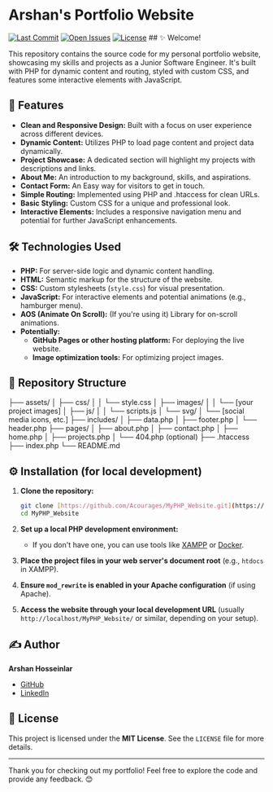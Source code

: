 # Arshan's Portfolio Website

[![Last Commit](https://img.shields.io/github/last-commit/Acourages/MyPHP_Website)](https://github.com/Acourages/MyPHP_Website/commits/main)
[![Open Issues](https://img.shields.io/github/issues/Acourages/MyPHP_Website)](https://github.com/YOUR_GITHUB_USERNAME/MyPHP_Website/issues)
[![License](https://img.shields.io/github/license/Acourages/MyPHP_Website)](LICENSE) ## ✨ Welcome!

This repository contains the source code for my personal portfolio website, showcasing my skills and projects as a Junior Software Engineer. It's built with PHP for dynamic content and routing, styled with custom CSS, and features some interactive elements with JavaScript.


## 🚀 Features

* **Clean and Responsive Design:** Built with a focus on user experience across different devices.
* **Dynamic Content:** Utilizes PHP to load page content and project data dynamically.
* **Project Showcase:** A dedicated section will highlight my projects with descriptions and links.
* **About Me:** An introduction to my background, skills, and aspirations.
* **Contact Form:** An Easy way for visitors to get in touch.
* **Simple Routing:** Implemented using PHP and .htaccess for clean URLs.
* **Basic Styling:** Custom CSS for a unique and professional look.
* **Interactive Elements:** Includes a responsive navigation menu and potential for further JavaScript enhancements.

## 🛠️ Technologies Used

* **PHP:** For server-side logic and dynamic content handling.
* **HTML:** Semantic markup for the structure of the website.
* **CSS:** Custom stylesheets (`style.css`) for visual presentation.
* **JavaScript:** For interactive elements and potential animations (e.g., hamburger menu).
* **AOS (Animate On Scroll):** (If you're using it) Library for on-scroll animations.
* **Potentially:**
    * **GitHub Pages or other hosting platform:** For deploying the live website.
    * **Image optimization tools:** For optimizing project images.

## 📂 Repository Structure

├── assets/
│   ├── css/
│   │   └── style.css
│   ├── images/
│   │   └── [your project images]
│   ├── js/
│   │   └── scripts.js
│   └── svg/
│       └── [social media icons, etc.]
├── includes/
│   ├── data.php
│   ├── footer.php
│   └── header.php
├── pages/
│   ├── about.php
│   ├── contact.php
│   ├── home.php
│   ├── projects.php
│   └── 404.php (optional)
├── .htaccess
├── index.php
└── README.md


## ⚙️ Installation (for local development)

1.  **Clone the repository:**
    ```bash
    git clone [https://github.com/Acourages/MyPHP_Website.git](https://github.com/Acourages/MyPHP_Website.git)
    cd MyPHP_Website
    ```

2.  **Set up a local PHP development environment:**
    * If you don't have one, you can use tools like [XAMPP](https://www.apachefriends.org/index.html) or [Docker](https://www.docker.com/).

3.  **Place the project files in your web server's document root** (e.g., `htdocs` in XAMPP).

4.  **Ensure `mod_rewrite` is enabled in your Apache configuration** (if using Apache).

5.  **Access the website through your local development URL** (usually `http://localhost/MyPHP_Website/` or similar, depending on your setup).

## ✍️ Author

**Arshan Hosseinlar**

* [GitHub](https://github.com/Acourages)
* [LinkedIn](https://www.linkedin.com/in/arshan-hosseinlar/)

## 📄 License

This project is licensed under the **MIT License**. See the `LICENSE` file for more details.

---

Thank you for checking out my portfolio! Feel free to explore the code and provide any feedback. 😊
